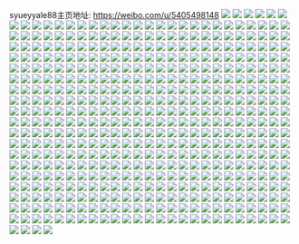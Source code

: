 syueyyale88主页地址: https://weibo.com/u/5405498148 
![](https://wx4.sinaimg.cn/mw2000/005TOV00ly1h9ginqcrtzj30u00u042x.jpg) 
![](https://wx4.sinaimg.cn/mw2000/005TOV00ly1h9ginmtuflj30n00mkdl4.jpg) 
![](https://wx4.sinaimg.cn/mw2000/005TOV00ly1h9ginpzprfj30u00u07bu.jpg) 
![](https://wx4.sinaimg.cn/mw2000/005TOV00ly1h9gino5pxtj30u0140dt9.jpg) 
![](https://wx4.sinaimg.cn/mw2000/005TOV00ly1h9ginowzpij30u0140dw3.jpg) 
![](https://wx4.sinaimg.cn/mw2000/005TOV00ly1h9ginrc23jj30u00u0aga.jpg) 
![](https://wx4.sinaimg.cn/mw2000/005TOV00ly1h9ginpjg6jj30u00x8qcl.jpg) 
![](https://wx4.sinaimg.cn/mw2000/005TOV00ly1h9ggtnml1kj30n01dsdke.jpg) 
![](https://wx4.sinaimg.cn/mw2000/005TOV00ly1h970b4wdnwj30n01dsdj8.jpg) 
![](https://wx4.sinaimg.cn/mw2000/005TOV00ly1h970b234gaj30n01dsjwn.jpg) 
![](https://wx4.sinaimg.cn/mw2000/005TOV00ly1h970ceojcxj30tu13uae5.jpg) 
![](https://wx4.sinaimg.cn/mw2000/005TOV00ly1h960zpte55j30qw0qoabp.jpg) 
![](https://wx4.sinaimg.cn/mw2000/005TOV00ly1h8wm6k49ocj30u00u0q8q.jpg) 
![](https://wx4.sinaimg.cn/mw2000/005TOV00ly1h8wm6qxosbj30n01dsnaz.jpg) 
![](https://wx4.sinaimg.cn/mw2000/005TOV00ly1h8wm6ndvl9j30tu0tuafa.jpg) 
![](https://wx4.sinaimg.cn/mw2000/005TOV00ly1h8omvtl7jwj30n01dstg8.jpg) 
![](https://wx4.sinaimg.cn/mw2000/005TOV00ly1h8ndakt8swj30n00f40tk.jpg) 
![](https://wx4.sinaimg.cn/mw2000/005TOV00ly1h8agm0b0dpj30n01dsdix.jpg) 
![](https://wx4.sinaimg.cn/mw2000/005TOV00ly1h8agm0q3kbj30ue0qkq4x.jpg) 
![](https://wx4.sinaimg.cn/mw2000/005TOV00ly1h83fmecx2lj30n01dsdu4.jpg) 
![](https://wx4.sinaimg.cn/mw2000/005TOV00ly1h83fq941e5j30tu0tu0wi.jpg) 
![](https://wx4.sinaimg.cn/mw2000/005TOV00ly1h83fnrm7voj30u00u0td3.jpg) 
![](https://wx4.sinaimg.cn/mw2000/005TOV00ly1h83fntn9odj30u01407i7.jpg) 
![](https://wx4.sinaimg.cn/mw2000/005TOV00ly1h83fps4lnkj30n00mh768.jpg) 
![](https://wx4.sinaimg.cn/mw2000/005TOV00ly1h7zy3jz7eej30n01dstbz.jpg) 
![](https://wx4.sinaimg.cn/mw2000/005TOV00ly1h7j4910zu1j30h60fs0tc.jpg) 
![](https://wx4.sinaimg.cn/mw2000/005TOV00ly1h7gohcnztpj30n01ds7a8.jpg) 
![](https://wx4.sinaimg.cn/mw2000/005TOV00ly1h7gl3ofp0vj30tu0tugq2.jpg) 
![](https://wx4.sinaimg.cn/mw2000/005TOV00ly1h7gl2v9rizj30tu0tu0vn.jpg) 
![](https://wx4.sinaimg.cn/mw2000/005TOV00ly1h7f5m9gsmij30u00u0wjv.jpg) 
![](https://wx4.sinaimg.cn/mw2000/005TOV00ly1h7f5m986hvj30u00u041q.jpg) 
![](https://wx4.sinaimg.cn/mw2000/005TOV00ly1h7f5m8ry81j30n01ds3zr.jpg) 
![](https://wx4.sinaimg.cn/mw2000/005TOV00ly1h7f5mbqcioj30u01400yr.jpg) 
![](https://wx4.sinaimg.cn/mw2000/005TOV00ly1h7f5mch0lvj30u00u0aew.jpg) 
![](https://wx4.sinaimg.cn/mw2000/005TOV00ly1h7f5md5c4aj30u00u0wfi.jpg) 
![](https://wx4.sinaimg.cn/mw2000/005TOV00ly1h7f5mpdgeyj30u00u0q5g.jpg) 
![](https://wx4.sinaimg.cn/mw2000/005TOV00ly1h7f5mabnwvj30u00u0q4u.jpg) 
![](https://wx4.sinaimg.cn/mw2000/005TOV00ly1h7f196r57xj30n01ds77c.jpg) 
![](https://wx4.sinaimg.cn/mw2000/005TOV00ly1h6u6dev7y1j30n0163gng.jpg) 
![](https://wx4.sinaimg.cn/mw2000/005TOV00ly1h6u6dfaxf1j30wv0u0q4i.jpg) 
![](https://wx4.sinaimg.cn/mw2000/005TOV00ly1h6b6e14yohj30n01ds0xl.jpg) 
![](https://wx4.sinaimg.cn/mw2000/005TOV00ly1h67b2pkfa1j30wi093q3q.jpg) 
![](https://wx4.sinaimg.cn/mw2000/005TOV00ly1h59wi15m5hj303203hdfn.jpg) 
![](https://wx4.sinaimg.cn/mw2000/005TOV00ly1h59wit8tc0j30wi093wfl.jpg) 
![](https://wx4.sinaimg.cn/mw2000/005TOV00ly1h4ewl104kfj30n00u8qmb.jpg) 
![](https://wx4.sinaimg.cn/mw2000/005TOV00ly1h4dmjtj3mhj30mi0sf43h.jpg) 
![](https://wx4.sinaimg.cn/mw2000/005TOV00ly1h3jscxecobj31400u0guy.jpg) 
![](https://wx4.sinaimg.cn/mw2000/005TOV00ly1h3jscyef8ej30u0140jxg.jpg) 
![](https://wx4.sinaimg.cn/mw2000/005TOV00ly1h3dzv1n8rrj30n01dsq7q.jpg) 
![](https://wx4.sinaimg.cn/mw2000/005TOV00ly1h3dzj9p6hzj30u0140459.jpg) 
![](https://wx4.sinaimg.cn/mw2000/005TOV00ly1h3dzcvc1o6j30u0140dn4.jpg) 
![](https://wx4.sinaimg.cn/mw2000/005TOV00ly1h3dzcvnjovj30u014010d.jpg) 
![](https://wx4.sinaimg.cn/mw2000/005TOV00ly1h3dzj9zdkrj30u0140tf3.jpg) 
![](https://wx4.sinaimg.cn/mw2000/005TOV00ly1h3dzjae359j30u0140dmb.jpg) 
![](https://wx4.sinaimg.cn/mw2000/005TOV00ly1h3dzj5hzcnj30u0140gsh.jpg) 
![](https://wx4.sinaimg.cn/mw2000/005TOV00ly1h3dzj66kxfj30u0140tfx.jpg) 
![](https://wx4.sinaimg.cn/mw2000/005TOV00ly1h3dzj78lpoj30u00u077i.jpg) 
![](https://wx4.sinaimg.cn/mw2000/005TOV00ly1h3dzroad2rj30n00p2q3q.jpg) 
![](https://wx4.sinaimg.cn/mw2000/005TOV00ly1h2tzyjcwfcj30ku0rsn1h.jpg) 
![](https://wx4.sinaimg.cn/mw2000/005TOV00ly1h2smaw555aj30u013ztao.jpg) 
![](https://wx4.sinaimg.cn/mw2000/005TOV00ly1h2sman113rj30u013z40g.jpg) 
![](https://wx4.sinaimg.cn/mw2000/005TOV00ly1h2l2puw5p0j30sz0o3wg5.jpg) 
![](https://wx4.sinaimg.cn/mw2000/005TOV00ly1h2gawbawlcj30u0140amp.jpg) 
![](https://wx4.sinaimg.cn/mw2000/005TOV00ly1h2gb07uf1cj30u0140159.jpg) 
![](https://wx4.sinaimg.cn/mw2000/005TOV00ly1h2gawcbofhj30u0140dnx.jpg) 
![](https://wx4.sinaimg.cn/mw2000/005TOV00ly1h2gawdeahtj30u0140wm8.jpg) 
![](https://wx4.sinaimg.cn/mw2000/005TOV00ly1h2em79fshjj30ju0h274y.jpg) 
![](https://wx4.sinaimg.cn/mw2000/005TOV00ly1h1wb2q9qnnj30u01904eo.jpg) 
![](https://wx4.sinaimg.cn/mw2000/005TOV00ly1h1wb2oqc3qj30u0190wsb.jpg) 
![](https://wx4.sinaimg.cn/mw2000/005TOV00ly1h1wsvfz6mmj30u0190tkt.jpg) 
![](https://wx4.sinaimg.cn/mw2000/005TOV00ly1h1wsp5l9snj30u00u00yv.jpg) 
![](https://wx4.sinaimg.cn/mw2000/005TOV00ly1h1ndw0a1slj30u00u0wlw.jpg) 
![](https://wx4.sinaimg.cn/mw2000/005TOV00ly1h1ndw0ubndj30u0140n62.jpg) 
![](https://wx4.sinaimg.cn/mw2000/005TOV00ly1h1ndw14cimj30u00u0dlf.jpg) 
![](https://wx4.sinaimg.cn/mw2000/005TOV00ly1h1ndw1rasgj30u0140wm7.jpg) 
![](https://wx4.sinaimg.cn/mw2000/005TOV00ly1h1ndw2fh2fj30u00u0q81.jpg) 
![](https://wx4.sinaimg.cn/mw2000/005TOV00ly1h1ndw2r6h0j30u00vmdlp.jpg) 
![](https://wx4.sinaimg.cn/mw2000/005TOV00ly1h1ndvzxjrxj30u0140aru.jpg) 
![](https://wx4.sinaimg.cn/mw2000/005TOV00ly1h1ndx1n4iuj30u00y7n2l.jpg) 
![](https://wx4.sinaimg.cn/mw2000/005TOV00ly1h1ndyzutj9j30u00u07av.jpg) 
![](https://wx4.sinaimg.cn/mw2000/005TOV00ly1h1mdt8m1b7j30n00bkmyg.jpg) 
![](https://wx4.sinaimg.cn/mw2000/005TOV00ly1h1crcxa33mj30go0f7gmk.jpg) 
![](https://wx4.sinaimg.cn/mw2000/005TOV00ly1h1cre79z0fj30hs0g2756.jpg) 
![](https://wx4.sinaimg.cn/mw2000/005TOV00ly1h1bbtqrhzej30n016t784.jpg) 
![](https://wx4.sinaimg.cn/mw2000/005TOV00ly1h191t1kzj2j30u00u0n3c.jpg) 
![](https://wx4.sinaimg.cn/mw2000/005TOV00ly1h191wbaon0j30u00u0n4m.jpg) 
![](https://wx4.sinaimg.cn/mw2000/005TOV00ly1h191wc6dwgj30u00u0dlk.jpg) 
![](https://wx4.sinaimg.cn/mw2000/005TOV00ly1h191wbjwkcj30hn0b23yk.jpg) 
![](https://wx4.sinaimg.cn/mw2000/005TOV00ly1h13wowtfghj30rs0rdjtv.jpg) 
![](https://wx4.sinaimg.cn/mw2000/005TOV00ly1h11iwdk7mfj30u0140dr7.jpg) 
![](https://wx4.sinaimg.cn/mw2000/005TOV00ly1h11iwdz3zhj30u0140drb.jpg) 
![](https://wx4.sinaimg.cn/mw2000/005TOV00ly1h11iwfjfm6j30u00u0qer.jpg) 
![](https://wx4.sinaimg.cn/mw2000/005TOV00ly1h0tg76matnj30sg0nsgnt.jpg) 
![](https://wx4.sinaimg.cn/mw2000/005TOV00ly1h0tg772ajsj30ko0ijq4d.jpg) 
![](https://wx4.sinaimg.cn/mw2000/005TOV00ly1h0tg761f55j30dw0dw3yx.jpg) 
![](https://wx4.sinaimg.cn/mw2000/005TOV00ly1h0tg78107vj30u00u0jv7.jpg) 
![](https://wx4.sinaimg.cn/mw2000/005TOV00ly1h0tg78p5rgj30u00u90y6.jpg) 
![](https://wx4.sinaimg.cn/mw2000/005TOV00ly1h0tg795jguj30mf0mpq5l.jpg) 
![](https://wx4.sinaimg.cn/mw2000/005TOV00ly1h0ax5spxx2j30u0140grf.jpg) 
![](https://wx4.sinaimg.cn/mw2000/005TOV00ly1h0axfffo8tj30n01ds41z.jpg) 
![](https://wx4.sinaimg.cn/mw2000/005TOV00ly1h07iewfi9qj30u00u044h.jpg) 
![](https://wx4.sinaimg.cn/mw2000/005TOV00ly1h07ie9ovxtj30n00olgmf.jpg) 
![](https://wx4.sinaimg.cn/mw2000/005TOV00ly1h07iebrvp6j30bi0a8dfx.jpg) 
![](https://wx4.sinaimg.cn/mw2000/005TOV00ly1h071pabkj3j30n01dsgnr.jpg) 
![](https://wx4.sinaimg.cn/mw2000/005TOV00ly1h071rz46j7j30n00r1tbx.jpg) 
![](https://wx4.sinaimg.cn/mw2000/005TOV00ly1h06bpg79ubj30n01ds77c.jpg) 
![](https://wx4.sinaimg.cn/mw2000/005TOV00ly1h06bpfacpfj30n01dsadd.jpg) 
![](https://wx4.sinaimg.cn/mw2000/005TOV00ly1gzqve704h0j307c0793yd.jpg) 
![](https://wx4.sinaimg.cn/mw2000/005TOV00ly1gzbzady117j31o01o07wh.jpg) 
![](https://wx4.sinaimg.cn/mw2000/005TOV00ly1gzbzlwdi7hj30cs09cmx1.jpg) 
![](https://wx4.sinaimg.cn/mw2000/005TOV00ly1gzb4k9eig5j30n00nhdib.jpg) 
![](https://wx4.sinaimg.cn/mw2000/005TOV00ly1gzb048onfrj309i08odgn.jpg) 
![](https://wx4.sinaimg.cn/mw2000/005TOV00ly1gz7ml8edipj30n01dsdne.jpg) 
![](https://wx4.sinaimg.cn/mw2000/005TOV00ly1gz5v7jty3aj30n01dsjyj.jpg) 
![](https://wx4.sinaimg.cn/mw2000/005TOV00ly1gz5v7cu0cuj30n01d4x3e.jpg) 
![](https://wx4.sinaimg.cn/mw2000/005TOV00ly1gyxz8jqm39j32c0340e83.jpg) 
![](https://wx4.sinaimg.cn/mw2000/005TOV00ly1gyxzbsc77sj32c02c0hdu.jpg) 
![](https://wx4.sinaimg.cn/mw2000/005TOV00ly1gyxzrqciv2j31o01o0npd.jpg) 
![](https://wx4.sinaimg.cn/mw2000/005TOV00ly1gylo9dwjsjj30n01ds1kx.jpg) 
![](https://wx4.sinaimg.cn/mw2000/005TOV00ly1gylo9nonp6j30n01dsgv3.jpg) 
![](https://wx4.sinaimg.cn/mw2000/005TOV00ly1gylo9cr445j30n01ds4qp.jpg) 
![](https://wx4.sinaimg.cn/mw2000/005TOV00ly1gylo9evgr7j30n01ds4qp.jpg) 
![](https://wx4.sinaimg.cn/mw2000/005TOV00ly1gylo9n93aqj30n01ds1ed.jpg) 
![](https://wx4.sinaimg.cn/mw2000/005TOV00ly1gyeap4mualj30n00whtbw.jpg) 
![](https://wx4.sinaimg.cn/mw2000/005TOV00ly1gybc3jjlnhj30zm0s3ade.jpg) 
![](https://wx4.sinaimg.cn/mw2000/005TOV00ly1gy8sv7rcdoj31rt13ztsj.jpg) 
![](https://wx4.sinaimg.cn/mw2000/005TOV00ly1gy8slcr8zdj31o01o01kx.jpg) 
![](https://wx4.sinaimg.cn/mw2000/005TOV00ly1gy8soxskfoj30t60rx7gw.jpg) 
![](https://wx4.sinaimg.cn/mw2000/005TOV00ly1gxuzilnp7vj30n013ewhp.jpg) 
![](https://wx4.sinaimg.cn/mw2000/005TOV00ly1gxuzim58duj30n018oaet.jpg) 
![](https://wx4.sinaimg.cn/mw2000/005TOV00ly1gxknptjgj8j31o01o01kx.jpg) 
![](https://wx4.sinaimg.cn/mw2000/005TOV00ly1gxknq1ujscj30n00mp46h.jpg) 
![](https://wx4.sinaimg.cn/mw2000/005TOV00ly1gxknpubvwfj31o01o0noy.jpg) 
![](https://wx4.sinaimg.cn/mw2000/005TOV00ly1gxknpz1cyhj32c02c0hdu.jpg) 
![](https://wx4.sinaimg.cn/mw2000/005TOV00ly1gxknpwlx6zj32c02c0u0x.jpg) 
![](https://wx4.sinaimg.cn/mw2000/005TOV00ly1gxknq06v71j32c02c0npd.jpg) 
![](https://wx4.sinaimg.cn/mw2000/005TOV00ly1gxknpxp7rkj32c02c0u0x.jpg) 
![](https://wx4.sinaimg.cn/mw2000/005TOV00ly1gxknq18vdfj31sc1sc7wh.jpg) 
![](https://wx4.sinaimg.cn/mw2000/005TOV00ly1gxknpvr4obj32c0265kjm.jpg) 
![](https://wx4.sinaimg.cn/mw2000/005TOV00ly1gxknrhb0mxj33402c0x6r.jpg) 
![](https://wx4.sinaimg.cn/mw2000/005TOV00ly1gxknrid35gj32c02c04qq.jpg) 
![](https://wx4.sinaimg.cn/mw2000/005TOV00ly1gxkntizt94j32c02c0kjl.jpg) 
![](https://wx4.sinaimg.cn/mw2000/005TOV00ly1gxkntk3rf7j32c02fpx6p.jpg) 
![](https://wx4.sinaimg.cn/mw2000/005TOV00ly1gxknu8kccpj323d27fb29.jpg) 
![](https://wx4.sinaimg.cn/mw2000/005TOV00ly1gxknvqvj9rj30dw0dwdgf.jpg) 
![](https://wx4.sinaimg.cn/mw2000/005TOV00ly1gxbvha1c4sj30n0138jx7.jpg) 
![](https://wx4.sinaimg.cn/mw2000/005TOV00ly1gxbvh8zan8j30n013bq8u.jpg) 
![](https://wx4.sinaimg.cn/mw2000/005TOV00ly1gx7zfb6x5hj31o01o07r1.jpg) 
![](https://wx4.sinaimg.cn/mw2000/005TOV00ly1gx7zfcetobj31o01o0haz.jpg) 
![](https://wx4.sinaimg.cn/mw2000/005TOV00ly1gx1i5nssd7j31r02tzkjl.jpg) 
![](https://wx4.sinaimg.cn/mw2000/005TOV00ly1gx1i5tyq5tj31r0340b29.jpg) 
![](https://wx4.sinaimg.cn/mw2000/005TOV00ly1gx1i5pk7f4j32c0340e82.jpg) 
![](https://wx4.sinaimg.cn/mw2000/005TOV00ly1gx1i5vg42gj31r0340npd.jpg) 
![](https://wx4.sinaimg.cn/mw2000/005TOV00ly1gx1i5xq6cij31o02you0x.jpg) 
![](https://wx4.sinaimg.cn/mw2000/005TOV00ly1gx1i5mfh3lj31o02yox6p.jpg) 
![](https://wx4.sinaimg.cn/mw2000/005TOV00ly1gx1i5yvs96j31o02yoqv5.jpg) 
![](https://wx4.sinaimg.cn/mw2000/005TOV00ly1gx1i601f6oj31r0340kjl.jpg) 
![](https://wx4.sinaimg.cn/mw2000/005TOV00ly1gx1i61zwgaj31o02yox6p.jpg) 
![](https://wx4.sinaimg.cn/mw2000/005TOV00ly1gx11jcqcnuj32c03404qq.jpg) 
![](https://wx4.sinaimg.cn/mw2000/005TOV00ly1gx11jgwzlqj31x4269az0.jpg) 
![](https://wx4.sinaimg.cn/mw2000/005TOV00ly1gx11jg46qaj32bw2l5u0y.jpg) 
![](https://wx4.sinaimg.cn/mw2000/005TOV00ly1gx11j9ugioj32c02c0e81.jpg) 
![](https://wx4.sinaimg.cn/mw2000/005TOV00ly1gx11j4vkhkj30n00nt76a.jpg) 
![](https://wx4.sinaimg.cn/mw2000/005TOV00ly1gx11j6etwzj32c02c01kz.jpg) 
![](https://wx4.sinaimg.cn/mw2000/005TOV00ly1gx11j46gw5j32c02c0x6p.jpg) 
![](https://wx4.sinaimg.cn/mw2000/005TOV00ly1gx11jk89njj32c0340hdu.jpg) 
![](https://wx4.sinaimg.cn/mw2000/005TOV00ly1gx11j8j999j32c02c0x6p.jpg) 
![](https://wx4.sinaimg.cn/mw2000/005TOV00ly1gwzgiqybkkj324w1urb29.jpg) 
![](https://wx4.sinaimg.cn/mw2000/005TOV00ly1gwzgf3z2xmj32c0340npe.jpg) 
![](https://wx4.sinaimg.cn/mw2000/005TOV00ly1gwzgfasd3xj32c03404qp.jpg) 
![](https://wx4.sinaimg.cn/mw2000/005TOV00ly1gwzgiso290j32c02c0qv5.jpg) 
![](https://wx4.sinaimg.cn/mw2000/005TOV00ly1gwxahrp5j7j30n01dstep.jpg) 
![](https://wx4.sinaimg.cn/mw2000/005TOV00ly1gwrcyz3iwnj30go0gmglq.jpg) 
![](https://wx4.sinaimg.cn/mw2000/005TOV00ly1gw4ky2600rj32c02c0e82.jpg) 
![](https://wx4.sinaimg.cn/mw2000/005TOV00ly1gw4kyd4kgyj33402c0b2a.jpg) 
![](https://wx4.sinaimg.cn/mw2000/005TOV00ly1gw4kyaq5vyj32c02c0e82.jpg) 
![](https://wx4.sinaimg.cn/mw2000/005TOV00ly1gw4ky7szklj32c02c0x6q.jpg) 
![](https://wx4.sinaimg.cn/mw2000/005TOV00ly1gw4l1misi3j32c02c0b2a.jpg) 
![](https://wx4.sinaimg.cn/mw2000/005TOV00ly1gw4l0yfbsyj32c02c1u0y.jpg) 
![](https://wx4.sinaimg.cn/mw2000/005TOV00ly1gw4kyhkhpnj32c02c07wi.jpg) 
![](https://wx4.sinaimg.cn/mw2000/005TOV00ly1gw4ky5h2x4j32c02c0u0y.jpg) 
![](https://wx4.sinaimg.cn/mw2000/005TOV00ly1gw4kyel076j32c02c0kjl.jpg) 
![](https://wx4.sinaimg.cn/mw2000/005TOV00ly1gw48lqpt2aj30n00ufn6b.jpg) 
![](https://wx4.sinaimg.cn/mw2000/005TOV00ly1gw48ltsn50j30n00aftab.jpg) 
![](https://wx4.sinaimg.cn/mw2000/005TOV00ly1gw48nsupakj30bo0bogli.jpg) 
![](https://wx4.sinaimg.cn/mw2000/005TOV00ly1gw48o6xh9pj31o02801ky.jpg) 
![](https://wx4.sinaimg.cn/mw2000/005TOV00ly1gvyws45p93j32c02c0b2a.jpg) 
![](https://wx4.sinaimg.cn/mw2000/005TOV00ly1gvywsbq6kgj31o0280e81.jpg) 
![](https://wx4.sinaimg.cn/mw2000/005TOV00ly1gvyws635htj32c02c0npd.jpg) 
![](https://wx4.sinaimg.cn/mw2000/005TOV00ly1gvyws83w4mj32c02c0qv5.jpg) 
![](https://wx4.sinaimg.cn/mw2000/005TOV00ly1gvywsd06fwj31o01o07wh.jpg) 
![](https://wx4.sinaimg.cn/mw2000/005TOV00ly1gvyws1rku5j32c02c01ky.jpg) 
![](https://wx4.sinaimg.cn/mw2000/005TOV00ly1gvywsc5oz3j30n00rzwkk.jpg) 
![](https://wx4.sinaimg.cn/mw2000/005TOV00ly1gvyws9wn0rj32c02c0hdt.jpg) 
![](https://wx4.sinaimg.cn/mw2000/005TOV00ly1gvywuugqn8j31o0280npd.jpg) 
![](https://wx4.sinaimg.cn/mw2000/005TOV00ly1gvywuw6v49j32c02c07wi.jpg) 
![](https://wx4.sinaimg.cn/mw2000/005TOV00ly1gvywusdjskj32c02s2hdu.jpg) 
![](https://wx4.sinaimg.cn/mw2000/005TOV00ly1gvywuybuimj32c02c0x6p.jpg) 
![](https://wx4.sinaimg.cn/mw2000/005TOV00ly1gvywv1pywij32c0340b2d.jpg) 
![](https://wx4.sinaimg.cn/mw2000/005TOV00ly1gvyx1vzxa5j32c02c04qq.jpg) 
![](https://wx4.sinaimg.cn/mw2000/005TOV00ly1gvywuq1wcnj32c02c07wh.jpg) 
![](https://wx4.sinaimg.cn/mw2000/005TOV00ly1gvt41dimxij30n00ibn0j.jpg) 
![](https://wx4.sinaimg.cn/mw2000/005TOV00ly1gvt41fb7odj32c02c0b2a.jpg) 
![](https://wx4.sinaimg.cn/mw2000/005TOV00ly1gvt44ravmwj30n00whn0f.jpg) 
![](https://wx4.sinaimg.cn/mw2000/005TOV00ly1gvn4orwtkoj62801o0tyh02.jpg) 
![](https://wx4.sinaimg.cn/mw2000/005TOV00ly1gvn4p1oxz6j61bq1bqnhd02.jpg) 
![](https://wx4.sinaimg.cn/mw2000/005TOV00ly1gvn4ouxdj2j62801o0tzo02.jpg) 
![](https://wx4.sinaimg.cn/mw2000/005TOV00ly1gvn4wnv2a5j61o01o0h8i02.jpg) 
![](https://wx4.sinaimg.cn/mw2000/005TOV00ly1gvn4p0fch3j62c02c0hdu02.jpg) 
![](https://wx4.sinaimg.cn/mw2000/005TOV00ly1gvn4wlhhibj61o01o07r802.jpg) 
![](https://wx4.sinaimg.cn/mw2000/005TOV00ly1gvl1l7q5frj62c02c0npd02.jpg) 
![](https://wx4.sinaimg.cn/mw2000/005TOV00ly1gvl1ky3ztyj62c02c0e7802.jpg) 
![](https://wx4.sinaimg.cn/mw2000/005TOV00ly1gvl1kztak2j62c02c0x6p02.jpg) 
![](https://wx4.sinaimg.cn/mw2000/005TOV00ly1gvl1kx4a8rj62801o0qv502.jpg) 
![](https://wx4.sinaimg.cn/mw2000/005TOV00ly1gvl1kvgposj63402c04qr02.jpg) 
![](https://wx4.sinaimg.cn/mw2000/005TOV00ly1gvl1l9xnswj62801o01ky02.jpg) 
![](https://wx4.sinaimg.cn/mw2000/005TOV00ly1gvl1l2jbyyj62c03407wj02.jpg) 
![](https://wx4.sinaimg.cn/mw2000/005TOV00ly1gvl1l6boc1j62c02c0qv502.jpg) 
![](https://wx4.sinaimg.cn/mw2000/005TOV00ly1gvl1l4cshdj62801o0qv502.jpg) 
![](https://wx4.sinaimg.cn/mw2000/005TOV00ly1gvfulihvpnj62c02c01kx02.jpg) 
![](https://wx4.sinaimg.cn/mw2000/005TOV00ly1gvfullf4jwj62c03404qr02.jpg) 
![](https://wx4.sinaimg.cn/mw2000/005TOV00ly1gvf8i4m2fsj61o01o0nn602.jpg) 
![](https://wx4.sinaimg.cn/mw2000/005TOV00ly1gvf8i2t5j2j62c02c0qv502.jpg) 
![](https://wx4.sinaimg.cn/mw2000/005TOV00ly1gvf8i5iku2j31o01o0txe.jpg) 
![](https://wx4.sinaimg.cn/mw2000/005TOV00ly1gvf8mimcumj62c02c04qq02.jpg) 
![](https://wx4.sinaimg.cn/mw2000/005TOV00ly1gvf8i6fxpgj62ds1sce8102.jpg) 
![](https://wx4.sinaimg.cn/mw2000/005TOV00ly1gvf8mftjcij62c02c0x6p02.jpg) 
![](https://wx4.sinaimg.cn/mw2000/005TOV00ly1gvf8iba17kj32c02c0x6p.jpg) 
![](https://wx4.sinaimg.cn/mw2000/005TOV00ly1gvf8icthcoj62ds1f5npd02.jpg) 
![](https://wx4.sinaimg.cn/mw2000/005TOV00ly1gvf8mdyoybj32c02c0u0x.jpg) 
![](https://wx4.sinaimg.cn/mw2000/005TOV00ly1gvf8ia4gn2j62c0340hdu02.jpg) 
![](https://wx4.sinaimg.cn/mw2000/005TOV00ly1gvf8noppnkj62c02c0qv602.jpg) 
![](https://wx4.sinaimg.cn/mw2000/005TOV00ly1gvf8iqp6zkj62c02c0b2902.jpg) 
![](https://wx4.sinaimg.cn/mw2000/005TOV00ly1gvbskrkzmij61sc1sc7n602.jpg) 
![](https://wx4.sinaimg.cn/mw2000/005TOV00ly1gvbskt7iptj62c02c01ky02.jpg) 
![](https://wx4.sinaimg.cn/mw2000/005TOV00ly1gv85ty8sq8j62c02c0qv502.jpg) 
![](https://wx4.sinaimg.cn/mw2000/005TOV00ly1gv85u01fdmj62c02c0qv502.jpg) 
![](https://wx4.sinaimg.cn/mw2000/005TOV00ly1gv5wep8zgzj62c02c07wh02.jpg) 
![](https://wx4.sinaimg.cn/mw2000/005TOV00ly1gv5wetpdsbj32c02c01ky.jpg) 
![](https://wx4.sinaimg.cn/mw2000/005TOV00ly1gv5weqfo21j32c02c07wh.jpg) 
![](https://wx4.sinaimg.cn/mw2000/005TOV00ly1gv5wf1s4lpj32bu27x7wi.jpg) 
![](https://wx4.sinaimg.cn/mw2000/005TOV00ly1gv5wg4c6rmj62c02c01ky02.jpg) 
![](https://wx4.sinaimg.cn/mw2000/005TOV00ly1gv5wez6xf7j32c02c01ky.jpg) 
![](https://wx4.sinaimg.cn/mw2000/005TOV00ly1gv5wf0utgzj61o01o0b2902.jpg) 
![](https://wx4.sinaimg.cn/mw2000/005TOV00ly1gv5wes8osfj62c02c0u0x02.jpg) 
![](https://wx4.sinaimg.cn/mw2000/005TOV00ly1gv5wf2wusyj61o01o07wh02.jpg) 
![](https://wx4.sinaimg.cn/mw2000/005TOV00ly1gv4gywvgtvj60n01ds19e02.jpg) 
![](https://wx4.sinaimg.cn/mw2000/005TOV00ly1gv4gyxn4eej62c02c01fc02.jpg) 
![](https://wx4.sinaimg.cn/mw2000/005TOV00ly1gv4gyviv4yj62c02c07qy02.jpg) 
![](https://wx4.sinaimg.cn/mw2000/005TOV00ly1gv4gz8fn0wj60n00x8ako02.jpg) 
![](https://wx4.sinaimg.cn/mw2000/005TOV00ly1guz0jettx0j615o2bcnpd02.jpg) 
![](https://wx4.sinaimg.cn/mw2000/005TOV00ly1guz0ewgan9j61ei1eiqu202.jpg) 
![](https://wx4.sinaimg.cn/mw2000/005TOV00ly1guz0m6ga64j615o287hdt02.jpg) 
![](https://wx4.sinaimg.cn/mw2000/005TOV00ly1guz0hpbqwwj60xc3pcb2902.jpg) 
![](https://wx4.sinaimg.cn/mw2000/005TOV00ly1guz0evs9xij61o01o07rn02.jpg) 
![](https://wx4.sinaimg.cn/mw2000/005TOV00ly1guz0l5m56hj615o2bc4qp02.jpg) 
![](https://wx4.sinaimg.cn/mw2000/005TOV00ly1guz0lj5y1mj62c02c0npd02.jpg) 
![](https://wx4.sinaimg.cn/mw2000/005TOV00ly1guz0fjuixtj30n01dsawy.jpg) 
![](https://wx4.sinaimg.cn/mw2000/005TOV00ly1guz0lkdku2j60dw0dwwf302.jpg) 
![](https://wx4.sinaimg.cn/mw2000/005TOV00ly1guu9xyfck4j60n01dsam402.jpg) 
![](https://wx4.sinaimg.cn/mw2000/005TOV00ly1guu9pxont5j60n01dsn5902.jpg) 
![](https://wx4.sinaimg.cn/mw2000/005TOV00ly1guu9pyfn73j62c03404pq02.jpg) 
![](https://wx4.sinaimg.cn/mw2000/005TOV00ly1guu9pwiiwrj62c02c01ky02.jpg) 
![](https://wx4.sinaimg.cn/mw2000/005TOV00ly1gus8van8y7j60n01dsjy702.jpg) 
![](https://wx4.sinaimg.cn/mw2000/005TOV00ly1gus0lptw7aj62c02c01kx02.jpg) 
![](https://wx4.sinaimg.cn/mw2000/005TOV00ly1gus0prcx34j614f0n0k1602.jpg) 
![](https://wx4.sinaimg.cn/mw2000/005TOV00ly1gus0lxqwp3j32c02c0x6p.jpg) 
![](https://wx4.sinaimg.cn/mw2000/005TOV00ly1gus0rwtcxwj62c02c0b2902.jpg) 
![](https://wx4.sinaimg.cn/mw2000/005TOV00ly1gus0ls4ziyj627x2lrnpd02.jpg) 
![](https://wx4.sinaimg.cn/mw2000/005TOV00ly1gus0lz5lt4j60n00h9go802.jpg) 
![](https://wx4.sinaimg.cn/mw2000/005TOV00ly1gunfc14wopj62c02c0e8202.jpg) 
![](https://wx4.sinaimg.cn/mw2000/005TOV00ly1gunfc311fqj62c02c07wi02.jpg) 
![](https://wx4.sinaimg.cn/mw2000/005TOV00ly1gunfc56z1tj62c02c01kz02.jpg) 
![](https://wx4.sinaimg.cn/mw2000/005TOV00ly1gunfc9jmdej62c02sa1kz02.jpg) 
![](https://wx4.sinaimg.cn/mw2000/005TOV00ly1gunfcm1xz9j61zb1zbb2902.jpg) 
![](https://wx4.sinaimg.cn/mw2000/005TOV00ly1gunfcbshnij62c02c07wi02.jpg) 
![](https://wx4.sinaimg.cn/mw2000/005TOV00ly1gunfcfbk40j32c02c0npe.jpg) 
![](https://wx4.sinaimg.cn/mw2000/005TOV00ly1gunfci3hhsj62c02c0qv602.jpg) 
![](https://wx4.sinaimg.cn/mw2000/005TOV00ly1gunfcko714j32c02c0hdu.jpg) 
![](https://wx4.sinaimg.cn/mw2000/005TOV00ly1gunfcddmz8j32c02c04qp.jpg) 
![](https://wx4.sinaimg.cn/mw2000/005TOV00ly1gunfcnh6mij32c02c0x6p.jpg) 
![](https://wx4.sinaimg.cn/mw2000/005TOV00ly1gug6s8yvowj61ei1ei4gf02.jpg) 
![](https://wx4.sinaimg.cn/mw2000/005TOV00ly1gug6s9tun5j617r1mc7m002.jpg) 
![](https://wx4.sinaimg.cn/mw2000/005TOV00ly1gug6sbe7iij61ei1eiwyr02.jpg) 
![](https://wx4.sinaimg.cn/mw2000/005TOV00ly1gug6s5myjbj61ei1ei7tm02.jpg) 
![](https://wx4.sinaimg.cn/mw2000/005TOV00ly1gug6sc60k4j61fe1dnnd102.jpg) 
![](https://wx4.sinaimg.cn/mw2000/005TOV00ly1gug6s7kx4yj61mc17rtw702.jpg) 
![](https://wx4.sinaimg.cn/mw2000/005TOV00ly1gug6s8caz0j60n017otdy02.jpg) 
![](https://wx4.sinaimg.cn/mw2000/005TOV00ly1gug6sdygulj63402c0e8102.jpg) 
![](https://wx4.sinaimg.cn/mw2000/005TOV00ly1gug6sifbp2j61ei1ei1fj02.jpg) 
![](https://wx4.sinaimg.cn/mw2000/005TOV00ly1gubvi5iy9oj62c026jb2a02.jpg) 
![](https://wx4.sinaimg.cn/mw2000/005TOV00ly1gubvi8li9vj62c02c0hdu02.jpg) 
![](https://wx4.sinaimg.cn/mw2000/005TOV00ly1gubvibknzmj62c02c04qq02.jpg) 
![](https://wx4.sinaimg.cn/mw2000/005TOV00ly1gubvifdlelj62c02c0hdt02.jpg) 
![](https://wx4.sinaimg.cn/mw2000/005TOV00ly1gubvie61ahj60u218g7iv02.jpg) 
![](https://wx4.sinaimg.cn/mw2000/005TOV00ly1gubvi3n9b8j62c02c0x6p02.jpg) 
![](https://wx4.sinaimg.cn/mw2000/005TOV00ly1gubvik4nefj60ys0u0grl02.jpg) 
![](https://wx4.sinaimg.cn/mw2000/005TOV00ly1gubviiqxbjj62c02ghhdw02.jpg) 
![](https://wx4.sinaimg.cn/mw2000/005TOV00ly1gubvikupokj32c02c0e1w.jpg) 
![](https://wx4.sinaimg.cn/mw2000/005TOV00ly1gu3x6viyt0j60u00u0n3702.jpg) 
![](https://wx4.sinaimg.cn/mw2000/005TOV00ly1gtug7bai13j60n00zcq8b02.jpg) 
![](https://wx4.sinaimg.cn/mw2000/005TOV00ly1gtksewaidnj32c0340x6p.jpg) 
![](https://wx4.sinaimg.cn/mw2000/005TOV00ly1gtksey70xxj32c02r5qv5.jpg) 
![](https://wx4.sinaimg.cn/mw2000/005TOV00ly1gt1dtp0l9lj30n01dsb29.jpg) 
![](https://wx4.sinaimg.cn/mw2000/005TOV00ly1gt1dtzinpcj30n01dsb29.jpg) 
![](https://wx4.sinaimg.cn/mw2000/005TOV00ly1gt1du6pu92j30n01dsb29.jpg) 
![](https://wx4.sinaimg.cn/mw2000/005TOV00ly1gt1du8grd3j33402c04qq.jpg) 
![](https://wx4.sinaimg.cn/mw2000/005TOV00ly1gt1dugom8ej32c0340e85.jpg) 
![](https://wx4.sinaimg.cn/mw2000/005TOV00ly1gt1dti1c7ij33402c0hdu.jpg) 
![](https://wx4.sinaimg.cn/mw2000/005TOV00ly1gswiucd57kj31o01o04qp.jpg) 
![](https://wx4.sinaimg.cn/mw2000/005TOV00ly1gswiucsng1j31o01o07uz.jpg) 
![](https://wx4.sinaimg.cn/mw2000/005TOV00ly1gswiuea5nuj31o01o01kx.jpg) 
![](https://wx4.sinaimg.cn/mw2000/005TOV00ly1gsnj3oyoixj32c0340e84.jpg) 
![](https://wx4.sinaimg.cn/mw2000/005TOV00ly1gsnj3s1kr0j31v021ix6p.jpg) 
![](https://wx4.sinaimg.cn/mw2000/005TOV00ly1gsnj3psvzlj32c03407o2.jpg) 
![](https://wx4.sinaimg.cn/mw2000/005TOV00ly1gsnj3uwt1jj32c02c0b29.jpg) 
![](https://wx4.sinaimg.cn/mw2000/005TOV00ly1gsnj3lns1dj62c02c0x6p02.jpg) 
![](https://wx4.sinaimg.cn/mw2000/005TOV00ly1gsnj3xtcqyj32c02c0tyz.jpg) 
![](https://wx4.sinaimg.cn/mw2000/005TOV00ly1gsnj3tjc62j32au2fku0y.jpg) 
![](https://wx4.sinaimg.cn/mw2000/005TOV00ly1gsnj3hnugkj32c02c0kjl.jpg) 
![](https://wx4.sinaimg.cn/mw2000/005TOV00ly1gsnj3ww2yzj31w01w0u0x.jpg) 
![](https://wx4.sinaimg.cn/mw2000/005TOV00ly1gshcfkmpjqj323l23lako.jpg) 
![](https://wx4.sinaimg.cn/mw2000/005TOV00ly1gsfm5yn4o9j32c02c01ef.jpg) 
![](https://wx4.sinaimg.cn/mw2000/005TOV00ly1gsfm6083m8j32c0340al9.jpg) 
![](https://wx4.sinaimg.cn/mw2000/005TOV00ly1gsfm61tyetj32c02t1b29.jpg) 
![](https://wx4.sinaimg.cn/mw2000/005TOV00ly1gsa7iur4lrj32c03401kz.jpg) 
![](https://wx4.sinaimg.cn/mw2000/005TOV00ly1gry7tb58ckj30n00mmtfh.jpg) 
![](https://wx4.sinaimg.cn/mw2000/005TOV00ly1gry7tachyoj30n00msqa5.jpg) 
![](https://wx4.sinaimg.cn/mw2000/005TOV00ly1grtn381da2j30n00l9jwj.jpg) 
![](https://wx4.sinaimg.cn/mw2000/005TOV00ly1groul658s3j31ds0n07wj.jpg) 
![](https://wx4.sinaimg.cn/mw2000/005TOV00ly1groul41ukjj31ds0n0qv5.jpg) 
![](https://wx4.sinaimg.cn/mw2000/005TOV00ly1griptpjpmqj32c03401kx.jpg) 
![](https://wx4.sinaimg.cn/mw2000/005TOV00ly1gr2nzgw2zkj31ds0n0b2b.jpg) 
![](https://wx4.sinaimg.cn/mw2000/005TOV00ly1gr2nx8hc2cj31ds0n0u0y.jpg) 
![](https://wx4.sinaimg.cn/mw2000/005TOV00ly1gr2nzbvksnj31ds0n0u0x.jpg) 
![](https://wx4.sinaimg.cn/mw2000/005TOV00ly1gr20pxqlv9j31wk1wkh8f.jpg) 
![](https://wx4.sinaimg.cn/mw2000/005TOV00ly1gr20q0hqi1j32c02vtx6p.jpg) 
![](https://wx4.sinaimg.cn/mw2000/005TOV00ly1gr20q1ozenj62c02c0gu802.jpg) 
![](https://wx4.sinaimg.cn/mw2000/005TOV00ly1gr20q3inp9j32c02c0nao.jpg) 
![](https://wx4.sinaimg.cn/mw2000/005TOV00ly1gr20pvz1kvj30n01ds4qr.jpg) 
![](https://wx4.sinaimg.cn/mw2000/005TOV00ly1gr20wkevy0j32c02mbkgp.jpg) 
![](https://wx4.sinaimg.cn/mw2000/005TOV00ly1gqxci9r488j32c02c0hdt.jpg) 
![](https://wx4.sinaimg.cn/mw2000/005TOV00ly1gqxcibmvjoj315j1jeatg.jpg) 
![](https://wx4.sinaimg.cn/mw2000/005TOV00ly1gqwulhg2jbj30n01dsu0x.jpg) 
![](https://wx4.sinaimg.cn/mw2000/005TOV00ly1gqv385bkd8j31r0340qv5.jpg) 
![](https://wx4.sinaimg.cn/mw2000/005TOV00ly1gqv383cjcaj31r0340qv5.jpg) 
![](https://wx4.sinaimg.cn/mw2000/005TOV00ly1gqsmps7qzpj32c02c0kah.jpg) 
![](https://wx4.sinaimg.cn/mw2000/005TOV00ly1gqsmpr1micj32c0340e81.jpg) 
![](https://wx4.sinaimg.cn/mw2000/005TOV00ly1gqsfhrrtw6j32c0340hdu.jpg) 
![](https://wx4.sinaimg.cn/mw2000/005TOV00ly1gqsfhzip5nj32c0340npd.jpg) 
![](https://wx4.sinaimg.cn/mw2000/005TOV00ly1gqsfhx47elj32c03401kx.jpg) 
![](https://wx4.sinaimg.cn/mw2000/005TOV00ly1gqsfi2qupnj32c02c0e81.jpg) 
![](https://wx4.sinaimg.cn/mw2000/005TOV00ly1gqsfhuw195j32c02c0e81.jpg) 
![](https://wx4.sinaimg.cn/mw2000/005TOV00ly1gqsfht055mj32c02c01kx.jpg) 
![](https://wx4.sinaimg.cn/mw2000/005TOV00ly1gqsfhodpywj33402c07wj.jpg) 
![](https://wx4.sinaimg.cn/mw2000/005TOV00ly1gqsfi12g54j32c03404qq.jpg) 
![](https://wx4.sinaimg.cn/mw2000/005TOV00ly1gqsfi1snj0j30js0io3yo.jpg) 
![](https://wx4.sinaimg.cn/mw2000/005TOV00ly1gqpb5neez0j33402c01kz.jpg) 
![](https://wx4.sinaimg.cn/mw2000/005TOV00ly1gqpb5kylbyj32c02c0nb4.jpg) 
![](https://wx4.sinaimg.cn/mw2000/005TOV00ly1gqpb5pos4ej32c02c0e4p.jpg) 
![](https://wx4.sinaimg.cn/mw2000/005TOV00ly1gqpb5uesuej33402c01hc.jpg) 
![](https://wx4.sinaimg.cn/mw2000/005TOV00ly1gqpb5xcys6j33402c01kx.jpg) 
![](https://wx4.sinaimg.cn/mw2000/005TOV00ly1gqpb5sh1aaj33402c0h45.jpg) 
![](https://wx4.sinaimg.cn/mw2000/005TOV00ly1gqpb5r7q08j32c02c0kgo.jpg) 
![](https://wx4.sinaimg.cn/mw2000/005TOV00ly1gqpb60ac47j32c02c0x20.jpg) 
![](https://wx4.sinaimg.cn/mw2000/005TOV00ly1gqpb62qyd5j32c0340kjn.jpg) 
![](https://wx4.sinaimg.cn/mw2000/005TOV00ly1gqolv1g6cgj32c02c0kjl.jpg) 
![](https://wx4.sinaimg.cn/mw2000/005TOV00ly1gqoluz4zasj32ds1scwzu.jpg) 
![](https://wx4.sinaimg.cn/mw2000/005TOV00ly1gqolv41j8cj32c0340hdt.jpg) 
![](https://wx4.sinaimg.cn/mw2000/005TOV00ly1gqjl05vv4zj30n01dsgpj.jpg) 
![](https://wx4.sinaimg.cn/mw2000/005TOV00ly1gq6wcszjiaj30u00u00yh.jpg) 
![](https://wx4.sinaimg.cn/mw2000/005TOV00ly1gq6wct9gsuj30u00u0wji.jpg) 
![](https://wx4.sinaimg.cn/mw2000/005TOV00ly1gq6wcxhq4oj30u00u047w.jpg) 
![](https://wx4.sinaimg.cn/mw2000/005TOV00ly1gq6wcwnkd9j30u00u0qco.jpg) 
![](https://wx4.sinaimg.cn/mw2000/005TOV00ly1gq6wcuybfvj30u00u0dnk.jpg) 
![](https://wx4.sinaimg.cn/mw2000/005TOV00ly1gq6wcx50hkj30u00u0jzd.jpg) 
![](https://wx4.sinaimg.cn/mw2000/005TOV00ly1gq6wcwbxlnj30u014047l.jpg) 
![](https://wx4.sinaimg.cn/mw2000/005TOV00ly1gq6wcvbiojj30u00u0k0t.jpg) 
![](https://wx4.sinaimg.cn/mw2000/005TOV00ly1gq6wcw1u2kj30u00u0n5n.jpg) 
![](https://wx4.sinaimg.cn/mw2000/005TOV00ly1gq6wcyf0r4j30u00u0anf.jpg) 
![](https://wx4.sinaimg.cn/mw2000/005TOV00ly1gq6wctkenwj30u00u0k12.jpg) 
![](https://wx4.sinaimg.cn/mw2000/005TOV00ly1gq6wcy1h4gj30u00u0n2c.jpg) 
![](https://wx4.sinaimg.cn/mw2000/005TOV00ly1gq6wcyte0qj30u00u048a.jpg) 
![](https://wx4.sinaimg.cn/mw2000/005TOV00ly1gq6wczu1d2j30u00u07c4.jpg) 
![](https://wx4.sinaimg.cn/mw2000/005TOV00ly1gq6wcslr7dj30u00u011v.jpg) 
![](https://wx4.sinaimg.cn/mw2000/005TOV00ly1gq6wcz54lhj30u00zinb6.jpg) 
![](https://wx4.sinaimg.cn/mw2000/005TOV00ly1gq6wczi6pkj31400u0qc2.jpg) 
![](https://wx4.sinaimg.cn/mw2000/005TOV00ly1gq6wd09elbj30u00u07de.jpg) 
![](https://wx4.sinaimg.cn/mw2000/005TOV00ly1gpmuf7sc4oj30u00u0alc.jpg) 
![](https://wx4.sinaimg.cn/mw2000/005TOV00ly1gpmuf849mzj30u00u0k2o.jpg) 
![](https://wx4.sinaimg.cn/mw2000/005TOV00ly1gpmuf8e86ej30u00u07f5.jpg) 
![](https://wx4.sinaimg.cn/mw2000/005TOV00ly1gpmuf938vrj30u00u013n.jpg) 
![](https://wx4.sinaimg.cn/mw2000/005TOV00ly1gpmuf8tqg4j30u00u049a.jpg) 
![](https://wx4.sinaimg.cn/mw2000/005TOV00ly1gpmuf7dlb4j30u00u0dqz.jpg) 
![](https://wx4.sinaimg.cn/mw2000/005TOV00ly1gpmuf9e8orj30u00u0al2.jpg) 
![](https://wx4.sinaimg.cn/mw2000/005TOV00ly1gpmuf9q1o1j30u00u0qe0.jpg) 
![](https://wx4.sinaimg.cn/mw2000/005TOV00ly1gpmufa45vpj30u00u0alo.jpg) 
![](https://wx4.sinaimg.cn/mw2000/005TOV00ly1gpmufasjmej30u00u0qdj.jpg) 
![](https://wx4.sinaimg.cn/mw2000/005TOV00ly1gpku44kmagj30u00u0jwo.jpg) 
![](https://wx4.sinaimg.cn/mw2000/005TOV00ly1gpg18dlni2j30u00u0qbj.jpg) 
![](https://wx4.sinaimg.cn/mw2000/005TOV00ly1gpg18dbr03j30u00u0tie.jpg) 
![](https://wx4.sinaimg.cn/mw2000/005TOV00ly1gpg18fqbdaj30u00u0thl.jpg) 
![](https://wx4.sinaimg.cn/mw2000/005TOV00ly1gpg18dyyl9j30u00u0jwi.jpg) 
![](https://wx4.sinaimg.cn/mw2000/005TOV00ly1gpg18em77dj30u00u0dkw.jpg) 
![](https://wx4.sinaimg.cn/mw2000/005TOV00ly1gpg18f6h2aj30u00u0n6l.jpg) 
![](https://wx4.sinaimg.cn/mw2000/005TOV00ly1gpdo1sr4zuj30uv0u0wld.jpg) 
![](https://wx4.sinaimg.cn/mw2000/005TOV00ly1gp9aqv9cpjj30u00u0tdp.jpg) 
![](https://wx4.sinaimg.cn/mw2000/005TOV00ly1gp9aopd421j30n01duai3.jpg) 
![](https://wx4.sinaimg.cn/mw2000/005TOV00ly1gp9aosle71j30u00zc0y0.jpg) 
![](https://wx4.sinaimg.cn/mw2000/005TOV00ly1gp9aopwgitj30x10u0gqe.jpg) 
![](https://wx4.sinaimg.cn/mw2000/005TOV00ly1gp9aor2kmsj30u00u0tfy.jpg) 
![](https://wx4.sinaimg.cn/mw2000/005TOV00ly1gp9aore0o6j30u00u0457.jpg) 
![](https://wx4.sinaimg.cn/mw2000/005TOV00ly1gp9aoroestj30u00u00yo.jpg) 
![](https://wx4.sinaimg.cn/mw2000/005TOV00ly1gp9aos8afsj30mj0rstbg.jpg) 
![](https://wx4.sinaimg.cn/mw2000/005TOV00ly1gp9aoswsr7j30u00u0jy5.jpg) 
![](https://wx4.sinaimg.cn/mw2000/005TOV00ly1gp9aoryadgj30u00u0dp4.jpg) 
![](https://wx4.sinaimg.cn/mw2000/005TOV00ly1gp9aot9ieuj30u0140q95.jpg) 
![](https://wx4.sinaimg.cn/mw2000/005TOV00ly1gp9aotukpbj30u00u0ak9.jpg) 
![](https://wx4.sinaimg.cn/mw2000/005TOV00ly1gp9aou9w2xj30u00vcq7f.jpg) 
![](https://wx4.sinaimg.cn/mw2000/005TOV00ly1gp9ap9ta2gj30u0140wm1.jpg) 
![](https://wx4.sinaimg.cn/mw2000/005TOV00ly1gp9arm2oluj30qn0qnjsw.jpg) 
![](https://wx4.sinaimg.cn/mw2000/005TOV00ly1gp1yeq4onvj30u00u049u.jpg) 
![](https://wx4.sinaimg.cn/mw2000/005TOV00ly1gp1yeraa4hj30u00u0n6t.jpg) 
![](https://wx4.sinaimg.cn/mw2000/005TOV00ly1gp1yet1u3hj30u00u047e.jpg) 
![](https://wx4.sinaimg.cn/mw2000/005TOV00ly1gp1yer0fvkj30u00u0dpr.jpg) 
![](https://wx4.sinaimg.cn/mw2000/005TOV00ly1gp1yerxuetj30u00u0k0q.jpg) 
![](https://wx4.sinaimg.cn/mw2000/005TOV00ly1gp1yepuicwj30u00u0k39.jpg) 
![](https://wx4.sinaimg.cn/mw2000/005TOV00ly1gozyrfq9jdj30u00u0gqi.jpg) 
![](https://wx4.sinaimg.cn/mw2000/005TOV00ly1gozyrelo19j30u00u0aes.jpg) 
![](https://wx4.sinaimg.cn/mw2000/005TOV00ly1gozyreybefj30u00u0wih.jpg) 
![](https://wx4.sinaimg.cn/mw2000/005TOV00ly1gozyre9x1bj30u00u0421.jpg) 
![](https://wx4.sinaimg.cn/mw2000/005TOV00ly1goxgnpbxx7j30zr0u0496.jpg) 
![](https://wx4.sinaimg.cn/mw2000/005TOV00ly1goxgnox0iuj30u0140wma.jpg) 
![](https://wx4.sinaimg.cn/mw2000/005TOV00ly1goxgnpmr2kj30w10u0dq9.jpg) 
![](https://wx4.sinaimg.cn/mw2000/005TOV00ly1goxgnpyg2ej30u0140qe9.jpg) 
![](https://wx4.sinaimg.cn/mw2000/005TOV00ly1gopm0ncz0hj30n01dsn0g.jpg) 
![](https://wx4.sinaimg.cn/mw2000/005TOV00ly1gopm0nsd40j30u0140n2y.jpg) 
![](https://wx4.sinaimg.cn/mw2000/005TOV00ly1gojqb2uugbj30u0140129.jpg) 
![](https://wx4.sinaimg.cn/mw2000/005TOV00ly1gojqb178llj30u0140n4x.jpg) 
![](https://wx4.sinaimg.cn/mw2000/005TOV00ly1gojqayhevpj30u00u0n5d.jpg) 
![](https://wx4.sinaimg.cn/mw2000/005TOV00ly1gojqb25444j30u00u079l.jpg) 
![](https://wx4.sinaimg.cn/mw2000/005TOV00ly1gojqay7m1qj30u00u0aih.jpg) 
![](https://wx4.sinaimg.cn/mw2000/005TOV00ly1gojqaz8sjqj30u00u0dm4.jpg) 
![](https://wx4.sinaimg.cn/mw2000/005TOV00ly1gojqb0f4c2j30u00u0426.jpg) 
![](https://wx4.sinaimg.cn/mw2000/005TOV00ly1gojqb1mv3oj30u00u0jxi.jpg) 
![](https://wx4.sinaimg.cn/mw2000/005TOV00ly1gojqb04h0jj30u00u0jz2.jpg) 
![](https://wx4.sinaimg.cn/mw2000/005TOV00ly1gog9c6rkhdj30u00u0wpf.jpg) 
![](https://wx4.sinaimg.cn/mw2000/005TOV00ly1gog9c75be3j30u00u0490.jpg) 
![](https://wx4.sinaimg.cn/mw2000/005TOV00ly1gog9c6f39rj30u00u0gx7.jpg) 
![](https://wx4.sinaimg.cn/mw2000/005TOV00ly1gog9cbvzdej30u00u0ak5.jpg) 
![](https://wx4.sinaimg.cn/mw2000/005TOV00ly1goeybf30ecj30n01dswio.jpg) 
![](https://wx4.sinaimg.cn/mw2000/005TOV00ly1godv1rwv8hj30u00u0k0g.jpg) 
![](https://wx4.sinaimg.cn/mw2000/005TOV00ly1go8a07dqaxj30n01dsaj9.jpg) 
![](https://wx4.sinaimg.cn/mw2000/005TOV00ly1go7ydzjc2qj30u00u0ads.jpg) 
![](https://wx4.sinaimg.cn/mw2000/005TOV00ly1go7ydzuazuj30u00u079a.jpg) 
![](https://wx4.sinaimg.cn/mw2000/005TOV00ly1go7yhu4h9fj30n015mqc4.jpg) 
![](https://wx4.sinaimg.cn/mw2000/005TOV00ly1go7ydyq6cmj30u00u0453.jpg) 
![](https://wx4.sinaimg.cn/mw2000/005TOV00ly1go7ydz33vij30u00u0wky.jpg) 
![](https://wx4.sinaimg.cn/mw2000/005TOV00ly1go46ban8icj30n0122te0.jpg) 
![](https://wx4.sinaimg.cn/mw2000/005TOV00ly1gnyqr3ttcej32c02c0u0y.jpg) 
![](https://wx4.sinaimg.cn/mw2000/005TOV00ly1gnyqre80n2j32c02c0ato.jpg) 
![](https://wx4.sinaimg.cn/mw2000/005TOV00ly1gnyqrhiyw3j32c02c07wk.jpg) 
![](https://wx4.sinaimg.cn/mw2000/005TOV00ly1gnyqr9rbtuj32c02c0x6r.jpg) 
![](https://wx4.sinaimg.cn/mw2000/005TOV00ly1gnyqr6pji2j32c02f1kjo.jpg) 
![](https://wx4.sinaimg.cn/mw2000/005TOV00ly1gnyqrczgyvj32c02c1u0z.jpg) 
![](https://wx4.sinaimg.cn/mw2000/005TOV00ly1gnyqriauonj32c02c0azt.jpg) 
![](https://wx4.sinaimg.cn/mw2000/005TOV00ly1gnyqrk1ifaj32c02c07wh.jpg) 
![](https://wx4.sinaimg.cn/mw2000/005TOV00ly1gnyqrmh9lwj32c02c01l0.jpg) 
![](https://wx4.sinaimg.cn/mw2000/005TOV00ly1gnxbqvcaj5j31o01o01kx.jpg) 
![](https://wx4.sinaimg.cn/mw2000/005TOV00ly1gnxbqx37vhj31o01o01kx.jpg) 
![](https://wx4.sinaimg.cn/mw2000/005TOV00ly1gnxbup0xg3j31o01o0e81.jpg) 
![](https://wx4.sinaimg.cn/mw2000/005TOV00ly1gnxbveyam2j31o01o07wh.jpg) 
![](https://wx4.sinaimg.cn/mw2000/005TOV00ly1gnw5k59f6oj31o01o07wi.jpg) 
![](https://wx4.sinaimg.cn/mw2000/005TOV00ly1gnw5k2upe2j31pp1ui7wh.jpg) 
![](https://wx4.sinaimg.cn/mw2000/005TOV00ly1gnw5k40weej31o01o07wi.jpg) 
![](https://wx4.sinaimg.cn/mw2000/005TOV00ly1gnw5jzj5p4j32c02c0e81.jpg) 
![](https://wx4.sinaimg.cn/mw2000/005TOV00ly1gnw5k3ajqyj30u00u0gq1.jpg) 
![](https://wx4.sinaimg.cn/mw2000/005TOV00ly1gnw5k1dm5vj32c02c0e81.jpg) 
![](https://wx4.sinaimg.cn/mw2000/005TOV00ly1gnsya063kyj30u00u079i.jpg) 
![](https://wx4.sinaimg.cn/mw2000/005TOV00ly1gitutma1jej30u014043a.jpg) 
![](https://wx4.sinaimg.cn/mw2000/005TOV00ly1gitutmooqwj30u014079z.jpg) 
![](https://wx4.sinaimg.cn/mw2000/005TOV00ly1gitutn4e2oj30u00u041c.jpg) 
![](https://wx4.sinaimg.cn/mw2000/005TOV00ly1gitutnict2j30u0140zov.jpg) 
![](https://wx4.sinaimg.cn/mw2000/005TOV00ly1gitutlzys8j30u00u010b.jpg) 
![](https://wx4.sinaimg.cn/mw2000/005TOV00ly1gitutnuev5j31400u042z.jpg) 
